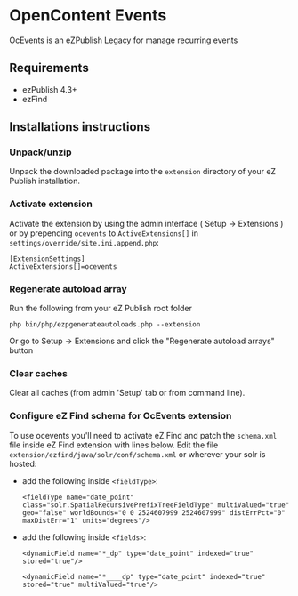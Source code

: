 OpenContent Events
========================

OcEvents is an eZPublish Legacy for manage recurring events

## Requirements

   * ezPublish 4.3+
   * ezFind

Installations instructions
------

### Unpack/unzip

Unpack the downloaded package into the `extension` directory of your eZ Publish installation.

### Activate extension

Activate the extension by using the admin interface ( Setup -> Extensions ) or by
prepending `ocevents` to `ActiveExtensions[]` in `settings/override/site.ini.append.php`:

    [ExtensionSettings]
    ActiveExtensions[]=ocevents

### Regenerate autoload array

Run the following from your eZ Publish root folder

    php bin/php/ezpgenerateautoloads.php --extension

Or go to Setup -> Extensions and click the "Regenerate autoload arrays" button

### Clear caches

Clear all caches (from admin 'Setup' tab or from command line).

### Configure eZ Find schema for OcEvents extension

To use ocevents you'll need to activate eZ Find and patch the `schema.xml` file inside eZ Find extension with lines below.
Edit the file `extension/ezfind/java/solr/conf/schema.xml` or wherever your solr is hosted:

- add the following inside `<fieldType>`:

  `<fieldType name="date_point" class="solr.SpatialRecursivePrefixTreeFieldType" multiValued="true" geo="false" worldBounds="0 0 2524607999 2524607999" distErrPct="0" maxDistErr="1" units="degrees"/>`
 
- add the following inside `<fields>`:

  `<dynamicField name="*_dp" type="date_point" indexed="true" stored="true"/>`
  
  `<dynamicField name="*____dp" type="date_point" indexed="true" stored="true" multiValued="true"/>`


